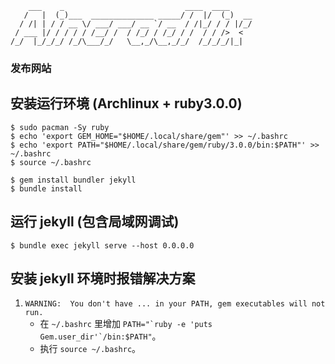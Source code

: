 ```
    ___    _                           ____  ____
   /   |  (_)___  ______________ _____/ /  |/  (_)  __
  / /| | / / __ \/ ___/ ___/ __ `/ __  / /|_/ / / |/_/
 / ___ |/ / / / / /__/ /  / /_/ / /_/ / /  / / />  <
/_/  |_/_/_/ /_/\___/_/   \__,_/\__,_/_/  /_/_/_/|_|
```
### 发布网站

## 安装运行环境 (Archlinux + ruby3.0.0)

```shell
$ sudo pacman -Sy ruby
$ echo 'export GEM_HOME="$HOME/.local/share/gem"' >> ~/.bashrc
$ echo 'export PATH="$HOME/.local/share/gem/ruby/3.0.0/bin:$PATH"' >> ~/.bashrc
$ source ~/.bashrc
```

```shell
$ gem install bundler jekyll
$ bundle install
```

## 运行 jekyll (包含局域网调试)

```shell
$ bundle exec jekyll serve --host 0.0.0.0
```

## 安装 jekyll 环境时报错解决方案

1. `WARNING:  You don't have ... in your PATH, gem executables will not run.`
   - 在 `~/.bashrc` 里增加 ``PATH="`ruby -e 'puts Gem.user_dir'`/bin:$PATH"``。
   - 执行 `source ~/.bashrc`。
